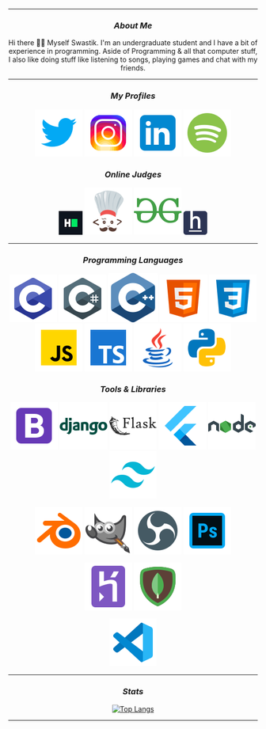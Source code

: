 <!--Copyright 2022 Swastik2442 <https://swastik2442.github.io/>-->

<hr>
<div align = "center">
    
<!--Current Status-->
    
### <i> About Me</i>
    
Hi there 👋🏻 Myself Swastik. I'm an undergraduate student and I have a bit of experience in programming. Aside of Programming & all that computer stuff, I also like doing stuff like listening to songs, playing games and chat with my friends.
</div>
<div align = "center">
<hr>

<!--Personal Profiles-->
    
### <i> My Profiles </i>

[![Twitter Profile](./Icons/twitter.svg)](https://twitter.com/SwastikofIndia)
[![Instgram Profile](./Icons/instagram.svg)](https://instagram.com/k.wastik) 
[![LinkedIn Profile](./Icons/linkedin.svg)](https://www.linkedin.com/in/Swastik2442)
[![Spotify Profile](./Icons/spotify.svg)](https://open.spotify.com/user/iixxrn70fbza27p1c6q32fepo)

### <i> Online Judges </i>

[![HackerRank Profile](./Icons/hackerrank.png)](https://www.hackerrank.com/Swastik2442)
[![CodeChef Profile](./Icons/codechef.svg)](https://www.codechef.com/users/swastik2442/) 
[![GeeksForGeeks Profile](./Icons/geeksforgeeks.svg)](https://auth.geeksforgeeks.org/user/swastik2442)
[![HackerEarth Profile](./Icons/hackerearth.png)](https://www.hackerearth.com/@Swastik2442)
<hr>
    
<!--Languages & Tools Used-->
    
### <i> Programming Languages </i>

![C](./Icons/c.svg)
![C#](./Icons/c-sharp.svg)
![C++](./Icons/cpp.svg)
![HTML](./Icons/html.svg)
![CSS](./Icons/css.svg)
![JavaScript](./Icons/javascript.svg)
![TypeScript](./Icons/typescript.svg)
![Java](./Icons/java.svg)
![Python](./Icons/python.svg)

### <i> Tools & Libraries </i>

![Bootstrap](./Icons/bootstrap.svg)
![Django](./Icons/django.svg)
![Flask](./Icons/flask.svg)
![Flutter](./Icons/flutter.svg)
![NodeJS](./Icons/nodejs.svg)
![Tailwind CSS](./Icons/tailwind.svg)

![Blender 3D](./Icons/blender.svg)
![Gimp](./Icons/gimp.svg)
![OBS Studio](./Icons/obs.svg)
![Adobe Photoshop](./Icons/photoshop.svg)

![Heroku](./Icons/heroku.svg)
![MongoDB](./Icons/mongodb.svg)

![VS Code](./Icons/vs-code.svg)

<hr>

<!--Statistical Information-->

### <i> Stats </i>

[![Top Langs](https://github-readme-stats-lime-xi.vercel.app/api/top-langs?username=Swastik2442&exclude_repo=cs-notes,spotify-readme,Games,github-readme-stats&layout=compact&theme=vision-friendly-dark&hide_title=true&langs_count=10&hide_border=true)](https://github.com/Swastik2442)

<hr>
</div>

